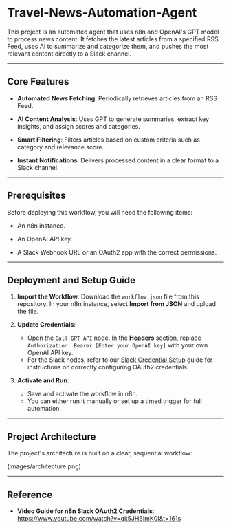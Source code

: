# Travel-News-Automation-Agent

This project is an automated agent that uses n8n and OpenAI's GPT model to process news content. It fetches the latest articles from a specified RSS Feed, uses AI to summarize and categorize them, and pushes the most relevant content directly to a Slack channel.

---

## Core Features

* **Automated News Fetching**: Periodically retrieves articles from an RSS Feed.

* **AI Content Analysis**: Uses GPT to generate summaries, extract key insights, and assign scores and categories.

* **Smart Filtering**: Filters articles based on custom criteria such as category and relevance score.

* **Instant Notifications**: Delivers processed content in a clear format to a Slack channel.

---

## Prerequisites

Before deploying this workflow, you will need the following items:

* An n8n instance.

* An OpenAI API key.

* A Slack Webhook URL or an OAuth2 app with the correct permissions.

---

## Deployment and Setup Guide

1.  **Import the Workflow**: Download the `workflow.json` file from this repository. In your n8n instance, select **Import from JSON** and upload the file.

2.  **Update Credentials**:
    * Open the `Call GPT API` node. In the **Headers** section, replace `Authorization: Bearer [Enter your OpenAI key]` with your own OpenAI API key.
    * For the Slack nodes, refer to our [Slack Credential Setup](https://www.google.com/search?q=link-to-your-notion-doc) guide for instructions on correctly configuring OAuth2 credentials.

3.  **Activate and Run**:
    * Save and activate the workflow in n8n.
    * You can either run it manually or set up a timed trigger for full automation.

---

## Project Architecture

The project's architecture is built on a clear, sequential workflow:

(images/architecture.png)

---

## Reference

* **Video Guide for n8n Slack OAuth2 Credentials**: <https://www.youtube.com/watch?v=qk5JH6ImK0I&t=161s>


